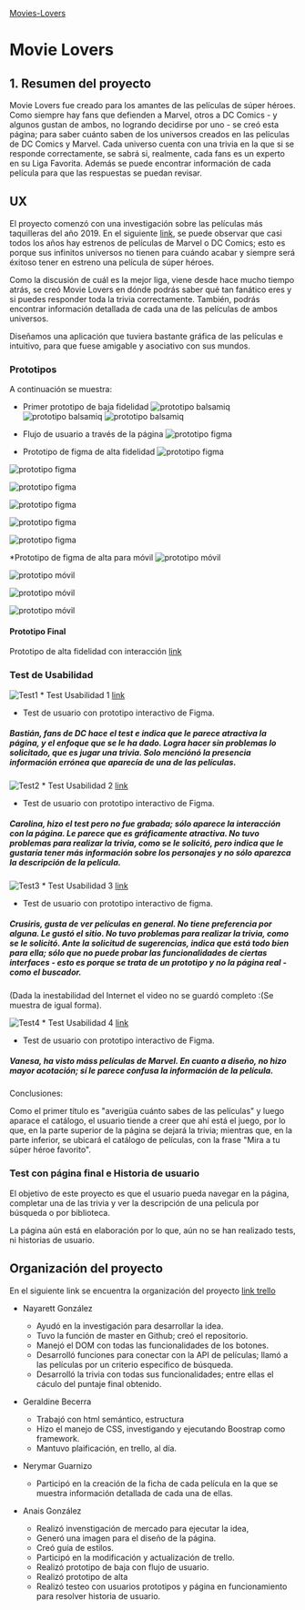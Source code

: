 [Movies-Lovers](https://npgonzalez.github.io/SCL012-Movies-Lovers/src/)

# Movie Lovers

## 1. Resumen del proyecto

Movie Lovers fue creado para los amantes de las películas de súper héroes. Como siempre hay fans que defienden a Marvel, otros a DC Comics - y algunos gustan de ambos, no logrando decidirse por uno - se creó esta página; para saber cuánto saben de los universos creados en las películas de DC Comics y Marvel.
Cada universo cuenta con una trivia en la que si se responde correctamente, se sabrá si, realmente, cada fans es un experto en su Liga Favorita.
Además se puede encontrar información de cada película para que las respuestas se puedan revisar.


## UX
El proyecto comenzó con una investigación sobre las películas más taquilleras del año 2019. En el siguiente [link](https://spoiler.bolavip.com/cuales-son-las-peliculas-mas-taquilleras-con-mayor-recaudacion-de-2019-t201912300003.html), se puede observar que casi todos los años hay estrenos de películas de Marvel o DC Comics; esto es porque sus infinitos universos no tienen para cuándo acabar y siempre será éxitoso tener en estreno una película de súper héroes.

Como la discusión de cuál es la mejor liga, viene desde hace mucho tiempo atrás, se creó Movie Lovers en dónde podrás saber qué tan fanático eres y si puedes responder toda la trivia correctamente. También, podrás encontrar información detallada de cada una de las películas de ambos universos.

Diseñamos una aplicación que tuviera bastante gráfica de las películas e intuitivo, para que fuese amigable y asociativo con sus mundos.


### Prototipos
A continuación se muestra:
* Primer prototipo de baja fidelidad
![prototipo balsamiq](Prototipos/bal1.jpg)
![prototipo balsamiq](Prototipos/bal2.jpg)
![prototipo balsamiq](Prototipos/bal3.jpg)


* Flujo de usuario a través de la página 
![prototipo figma](Prototipos/flujo.JPG)

* Prototipo de figma de alta fidelidad 
![prototipo figma](Prototipos/Prot1.jpg)

![prototipo figma](Prototipos/Prot2.jpg)

![prototipo figma](Prototipos/Prot3.jpg)

![prototipo figma](Prototipos/Prot4.jpg)

![prototipo figma](Prototipos/Prot5.jpg)

![prototipo figma](Prototipos/Prot6.jpg)

*Prototipo de figma de alta para móvil
![prototipo móvil](Prototipos/phono1.jpg)

![prototipo móvil](Prototipos/phono2.jpg)

![prototipo móvil](Prototipos/phono3.jpg)

![prototipo móvil](Prototipos/phono4.jpg)


#### Prototipo Final
Prototipo de alta fidelidad con interacción  [link](https://www.figma.com/proto/uDih1yTKbiDosgZcreA3xq/Untitled?node-id=1%3A2&scaling=min-zoom)

### Test de Usabilidad
![Test1](Prototipos/test1.jpg)
\* Test Usabilidad 1 [link](https://www.loom.com/share/b28173b491414e9b98b986afd9d606ad)

* Test de usuario con prototipo interactivo de Figma.
##### Bastián, fans de DC hace el test e indica que le parece atractiva la página, y el enfoque que se le ha dado. Logra hacer sin problemas lo solicitado, que es jugar una trivia. Solo menciónó la presencia información errónea que aparecía de una de las películas.

![Test2](Prototipos/test2.jpg)
\* Test Usabilidad 2 [link](https://www.loom.com/share/062ce4988ad541a894ca71c2cc510bbf)

* Test de usuario con prototipo interactivo de Figma.
##### Carolina, hizo el test pero no fue grabada; sólo aparece la interacción con la página. Le parece que es gráficamente atractiva. No tuvo problemas para realizar la trivia, como se le solicitó, pero indica que le gustaría tener más información sobre los personajes y no sólo aparezca la descripción de la película.

![Test3](Prototipos/test3.jpg)
\* Test Usabilidad 3 [link](https://www.loom.com/share/72d01226ce13479f92b867913bedbd16)

* Test de usuario con prototipo interactivo de figma.
##### Crusiris, gusta de ver películas en general. No tiene preferencia por alguna. Le gustó el sitio. No tuvo problemas para realizar la trivia, como se le solicitó. Ante la solicitud de sugerencias, indica que está todo bien para ella; sólo que no puede probar las funcionalidades de ciertas interfaces - esto es porque se trata de un prototipo y no la página real - como el buscador.
(Dada la inestabilidad del Internet el video no se guardó completo :(Se muestra de igual forma).

![Test4](Prototipos/test4.jpg)
\* Test Usabilidad 4 [link](https://www.loom.com/share/9a7b0b95008f456d83fce7514bffdd5b)

* Test de usuario con prototipo interactivo de Figma.
##### Vanesa, ha visto máss películas de Marvel. En cuanto a diseño, no hizo mayor acotación; sí le parece confusa la información de la película.

Conclusiones: 

Como el primer título es "averigüa cuánto sabes de las películas" y luego aparace el catálogo, el usuario tiende a creer que ahí está el juego, por lo que, en la parte superior de la página se dejará la trivia; mientras que, en la parte inferior, se ubicará el catálogo de películas, con la frase "Mira a tu súper héroe favorito".


### Test con página final e Historia de usuario

El objetivo de este proyecto es que el usuario pueda navegar en la página, completar una de las trivia y ver la descripción de una pelicula por búsqueda o por biblioteca.

La página aún está en elaboración por lo que, aún no se han realizado tests, ni historias de usuario.

## Organización del proyecto
En el siguiente link se encuentra la organización del proyecto 
[link trello](https://trello.com/b/AvYZB2oD/peliculas)

- Nayarett González
 
  * Ayudó en la investigación para desarrollar la idea. 
  * Tuvo la función de master en Github; creó el repositorio.
  * Manejó el DOM con todas las funcionalidades de los botones.
  * Desarrolló funciones para conectar con la API de películas; llamó a las películas por un criterio específico de búsqueda.
  * Desarrolló la trivia con todas sus funcionalidades; entre ellas el cáculo del puntaje final obtenido.

- Geraldine Becerra

  * Trabajó con html semántico, estructura
  * Hizo el manejo de CSS, investigando y ejecutando Boostrap como framework. 
  * Mantuvo plaificación, en trello, al día.

- Nerymar Guarnizo

  * Participó en la creación de la ficha de cada película en la que se muestra información detallada de cada una de ellas.

- Anais González
 
  * Realizó invenstigación de mercado para ejecutar la idea,
  * Generó una imagen para el diseño de la página.
  * Creó guía de estilos. 
  * Participó en la modificación y actualización de trello.
  * Realizó prototipo de baja con flujo de usuario.
  * Realizó prototipo de alta
  * Realizó testeo con usuarios prototipos y página en funcionamiento para resolver historia de usuario.